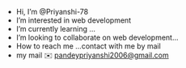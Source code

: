 - Hi, I’m @Priyanshi-78
- I’m interested in web development
- I’m currently learning ...
- I’m looking to collaborate on web development... 
- How to reach me ...contact with me by mail
- my mail ✉️ pandeypriyanshi2006@gmail.com


<!---
Priyanshi-78/Priyanshi-78 is a ✨ special ✨ repository because its `README.md` (this file) appears on your GitHub profile.
You can click the Preview link to take a look at your changes.
--->
